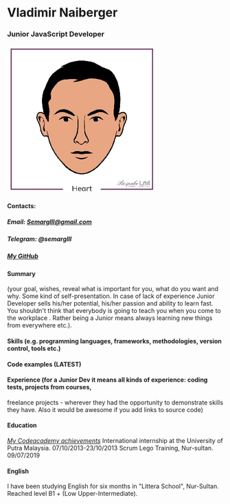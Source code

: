 # Vladimir Naiberger
### Junior JavaScript Developer 

![The face](/Face.jpg)

#### **Contacts:**
##### Email: Semarglll@gmail.com
##### Telegram: @semarglll
##### [*My GitHub*](https://github.com/Semarglll)

#### Summary
(your goal, wishes, reveal what is important for you, what do you want and why.
Some kind of self-presentation. In case of lack of experience  Junior Developer sells his/her potential, his/her passion and ability to learn fast. You shouldn't think that everybody is going to teach you when you come to the workplace . Rather being a Junior means always
learning new things from everywhere etc.).

#### Skills (e.g. programming languages, frameworks, methodologies, version control, tools etc.)

#### Code examples (LATEST)

#### Experience (for a Junior Dev it means all kinds of experience: coding tests, projects from courses,
freelance projects - wherever they had the opportunity to demonstrate skills they have.
Also it would be awesome if you add links to source code)

#### Education
[*My Codeacademy achievements*](https://www.codecademy.com/users/Semarglll/achievements)
International internship at the University of Putra Malaysia. 07/10/2013-23/10/2013
Scrum Lego Training, Nur-sultan. 09/07/2019

#### English
I have been studying English for six months in "Littera School", Nur-Sultan. Reached level B1 + (Low Upper-Intermediate). 